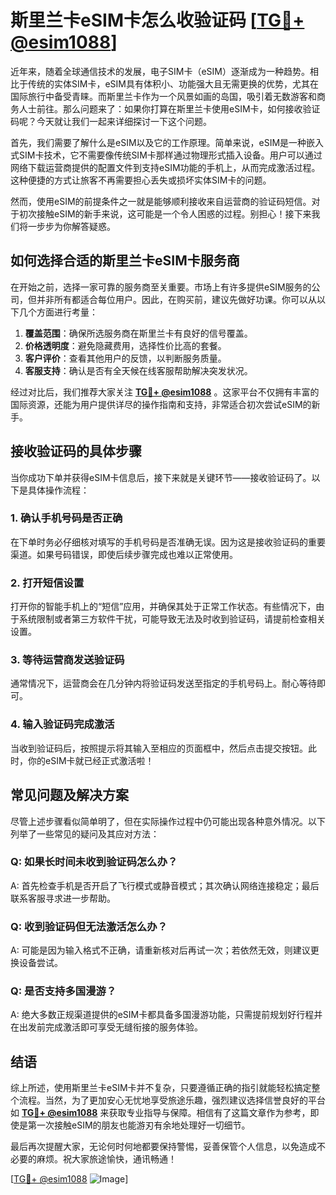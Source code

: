 # 斯里兰卡eSIM卡怎么收验证码 [[TG💪+ @esim1088](https://t.me/s/esim1088)]

近年来，随着全球通信技术的发展，电子SIM卡（eSIM）逐渐成为一种趋势。相比于传统的实体SIM卡，eSIM具有体积小、功能强大且无需更换的优势，尤其在国际旅行中备受青睐。而斯里兰卡作为一个风景如画的岛国，吸引着无数游客和商务人士前往。那么问题来了：如果你打算在斯里兰卡使用eSIM卡，如何接收验证码呢？今天就让我们一起来详细探讨一下这个问题。

首先，我们需要了解什么是eSIM以及它的工作原理。简单来说，eSIM是一种嵌入式SIM卡技术，它不需要像传统SIM卡那样通过物理形式插入设备。用户可以通过网络下载运营商提供的配置文件到支持eSIM功能的手机上，从而完成激活过程。这种便捷的方式让旅客不再需要担心丢失或损坏实体SIM卡的问题。

然而，使用eSIM的前提条件之一就是能够顺利接收来自运营商的验证码短信。对于初次接触eSIM的新手来说，这可能是一个令人困惑的过程。别担心！接下来我们将一步步为你解答疑惑。

## 如何选择合适的斯里兰卡eSIM卡服务商

在开始之前，选择一家可靠的服务商至关重要。市场上有许多提供eSIM服务的公司，但并非所有都适合每位用户。因此，在购买前，建议先做好功课。你可以从以下几个方面进行考量：

1. **覆盖范围**：确保所选服务商在斯里兰卡有良好的信号覆盖。
2. **价格透明度**：避免隐藏费用，选择性价比高的套餐。
3. **客户评价**：查看其他用户的反馈，以判断服务质量。
4. **客服支持**：确认是否有全天候在线客服帮助解决突发状况。

经过对比后，我们推荐大家关注 **[TG💪+ @esim1088](https://t.me/s/esim1088)** 。这家平台不仅拥有丰富的国际资源，还能为用户提供详尽的操作指南和支持，非常适合初次尝试eSIM的新手。

## 接收验证码的具体步骤

当你成功下单并获得eSIM卡信息后，接下来就是关键环节——接收验证码了。以下是具体操作流程：

### 1. 确认手机号码是否正确
在下单时务必仔细核对填写的手机号码是否准确无误。因为这是接收验证码的重要渠道。如果号码错误，即使后续步骤完成也难以正常使用。

### 2. 打开短信设置
打开你的智能手机上的“短信”应用，并确保其处于正常工作状态。有些情况下，由于系统限制或者第三方软件干扰，可能导致无法及时收到验证码，请提前检查相关设置。

### 3. 等待运营商发送验证码
通常情况下，运营商会在几分钟内将验证码发送至指定的手机号码上。耐心等待即可。

### 4. 输入验证码完成激活
当收到验证码后，按照提示将其输入至相应的页面框中，然后点击提交按钮。此时，你的eSIM卡就已经正式激活啦！

## 常见问题及解决方案

尽管上述步骤看似简单明了，但在实际操作过程中仍可能出现各种意外情况。以下列举了一些常见的疑问及其应对方法：

### Q: 如果长时间未收到验证码怎么办？
A: 首先检查手机是否开启了飞行模式或静音模式；其次确认网络连接稳定；最后联系客服寻求进一步帮助。

### Q: 收到验证码但无法激活怎么办？
A: 可能是因为输入格式不正确，请重新核对后再试一次；若依然无效，则建议更换设备尝试。

### Q: 是否支持多国漫游？
A: 绝大多数正规渠道提供的eSIM卡都具备多国漫游功能，只需提前规划好行程并在出发前完成激活即可享受无缝衔接的服务体验。

## 结语

综上所述，使用斯里兰卡eSIM卡并不复杂，只要遵循正确的指引就能轻松搞定整个流程。当然，为了更加安心无忧地享受旅途乐趣，强烈建议选择信誉良好的平台如 **[TG💪+ @esim1088](https://t.me/s/esim1088)** 来获取专业指导与保障。相信有了这篇文章作为参考，即使是第一次接触eSIM的朋友也能游刃有余地处理好一切细节。

最后再次提醒大家，无论何时何地都要保持警惕，妥善保管个人信息，以免造成不必要的麻烦。祝大家旅途愉快，通讯畅通！

[[TG💪+ @esim1088](https://t.me/s/esim1088) ![Image](https://i.postimg.cc/4NQfJmqS/Snipaste-2025-05-13-00-14-12.png)]